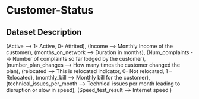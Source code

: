 # Customer-Status


Dataset Description
---------------------
(Active  -->    1- Active, 0- Attrited),
(Income   -->   Monthly Income of the customer),
(months_on_network   -->  Duration in months),
(Num_complaints        -->   Number of complaints so far lodged by the customer),
(number_plan_changes  --> How many times the customer changed the plan),
(relocated        -->      This is relocated indicator, 0- Not relocated, 1 – Relocated),
(monthly_bill   -->  Monthly bill for the customer),
(technical_issues_per_month   --> Technical issues per month leading to disruption or slow in speed),
(Speed_test_result  -->   Internet speed )
